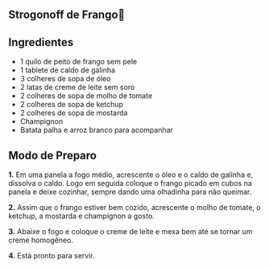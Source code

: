 ## Strogonoff de Frango:chicken:

## Ingredientes 

- 1 quilo de peito de frango sem pele
- 1 tablete de caldo de galinha
- 3 colheres de sopa de óleo
- 2 latas de creme de leite sem soro
- 2 colheres de sopa de molho de tomate
- 2 colheres de sopa de ketchup
- 2 colheres de sopa de mostarda
- Champignon
- Batata palha e arroz branco para acompanhar

## Modo de Preparo 

**1.** Em uma panela a fogo médio, acrescente o óleo e o caldo de galinha e, dissolva o caldo. Logo em seguida coloque o frango picado em cubos na panela e deixe cozinhar, sempre dando uma olhadinha para não queimar.

**2.** Assim que o frango estiver bem cozido, acrescente o molho de tomate, o ketchup, a mostarda e champignon a gosto.

**3.** Abaixe o fogo e coloque o creme de leite e mexa bem até se tornar um creme homogêneo.

**4.** Está pronto para servir.